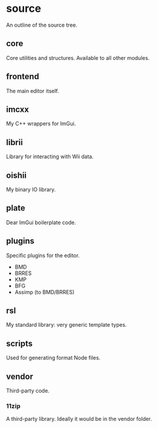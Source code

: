 # source
An outline of the source tree.

## core
Core utilities and structures. Available to all other modules.

## frontend
The main editor itself.

## imcxx
My C++ wrappers for ImGui.

## librii
Library for interacting with Wii data.

## oishii
My binary IO library.

## plate
Dear ImGui boilerplate code.

## plugins
Specific plugins for the editor.
- BMD
- BRRES
- KMP
- BFG
- Assimp (to BMD/BRRES)

## rsl
My standard library: very generic template types.

## scripts
Used for generating format Node files.

## vendor
Third-party code.
### 11zip
A third-party library. Ideally it would be in the vendor folder.
